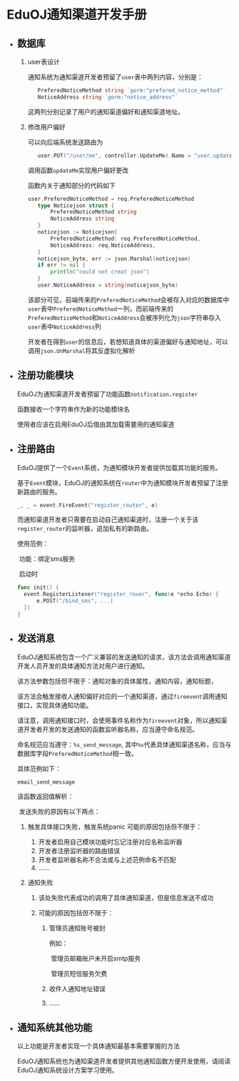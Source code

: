 # EduOJ通知渠道开发手册

- ## 数据库

  1. user表设计

     通知系统为通知渠道开发者预留了`user`表中两列内容，分别是：

     ```go
     	PreferedNoticeMethod string `gorm:"prefered_notice_method"`
     	NoticeAddress string `gorm:"notice_address"`
     ```

     这两列分别记录了用户的通知渠道偏好和通知渠道地址。

     

  2. 修改用户偏好

     可以向后端系统发送路由为

     ```go
     	user.PUT("/user/me", controller.UpdateMe).Name = "user.updateMe"
     ```

     调用函数`updateMe`实现用户偏好更改

     函数内关于通知部分的代码如下

     ```go
     user.PreferedNoticeMethod = req.PreferedNoticeMethod
     	type Noticejson struct {
     		PreferedNoticeMethod string
     		NoticeAddress string
     	}
     	noticejson := Noticejson{
     		PreferedNoticeMethod: req.PreferedNoticeMethod,
     		NoticeAddress: req.NoticeAddress,
     	}
     	noticejson_byte, err := json.Marshal(noticejson)
     	if err != nil {
     		println("could not creat json")
     	}
     	user.NoticeAddress = string(noticejson_byte)
     ```

     该部分可见，前端传来的`PreferedNoticeMethod`会被存入对应的数据库中`user`表中`PreferedNoticeMethod`一列，而前端传来的`PreferedNoticeMethod`和`NoticeAddress`会被序列化为`json`字符串存入`user`表中`NoticeAddress`列

     开发者在得到`user`的信息后，若想知道具体的渠道偏好与通知地址，可以调用`json.UnMarshal`将其反虚拟化解析

- ## 注册功能模块

  EduOJ为通知渠道开发者预留了功能函数`notification.register`

  函数接收一个字符串作为新的功能模块名

  使用者应该在启用EduOJ后借由其加载需要用的通知渠道

- ## 注册路由

  EduOJ提供了一个`Event`系统，为通知模块开发者提供加载其功能的服务。

  基于`Event`模块，EduOJ的通知系统在`router`中为通知模块开发者预留了注册新路由的服务。

  ```go
  _, _ = event.FireEvent("register_router", e)
  ```

  而通知渠道开发者只需要在启动自己通知渠道时，注册一个关于该`register_router`的监听器，追加私有的新路由。

  使用范例：

  ​	功能：绑定sms服务

  ​	启动时

  ```go
  func init() {
  	event.RegisterListener("register_rouer", func(e *echo.Echo) {
  		e.POST("/bind_sms", ...)
  	})
  }
  ```

- ## 发送消息

  EduOJ通知系统包含一个广义兼容的发送通知的请求，该方法会调用通知渠道开发人员开发的具体通知方法对用户进行通知。

  该方法参数包括但不限于：通知对象的具体属性，通知内容，通知标题，

  该方法会触发接收人通知偏好对应的一个通知渠道，通过`fireevent`调用通知接口，实现具体通知功能。

  

  请注意，调用通知接口时，会使用事件名称作为`fireevent`对象，所以通知渠道开发者开发的发送通知的函数监听器名称，应当遵守命名规范。

  命名规范应当遵守：`%s_send_message`, 其中`%s`代表具体通知渠道名称，应当与数据库字段`PreferedNoticeMethod`相一致。

  具体范例如下：

  ```go
  email_send_message
  ```

  

  该函数返回值解析：

  ​	发送失败的原因有以下两点：

   1. 触发具体接口失败，触发系统panic
      可能的原因包括但不限于：

       	1. 开发者启用自己模块功能时忘记注册对应名称监听器
       	2. 开发者注册监听器的路由错误
       	3. 开发者监听器名称不合法或与上述范例命名不匹配
       	4. ......

   2. 通知失败

       1. 该处失败代表成功的调用了具体通知渠道，但是信息发送不成功

       2. 可能的原因包括但不限于：

           1. 管理员通知账号被封

              例如：

              ​	管理员邮箱账户未开启smtp服务

              ​	管理员短信服务欠费

          	2. 收件人通知地址错误

          	3. ......

- ## 通知系统其他功能

  以上功能是开发者实现一个具体通知最基本需要掌握的方法

  EduOJ通知系统也为通知渠道开发者提供其他通知函数方便开发使用，请阅读EduOJ通知系统设计方案学习使用。
